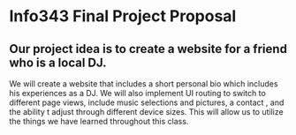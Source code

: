 # Info343 Final Project Proposal
## Our project idea is to create a website for a friend who is a local DJ.

We will create a website that includes a short personal bio which includes his experiences as a DJ.
We will also implement UI routing to switch to different page views, include music selections and pictures, a contact , and the ability t adjust through different device sizes. This will allow us to utilize the things we have learned throughout this class.